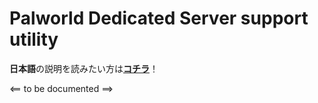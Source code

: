 # Palworld Dedicated Server support utility
**日本語**の説明を読みたい方は[**コチラ**](README.md)！

<== to be documented ==>